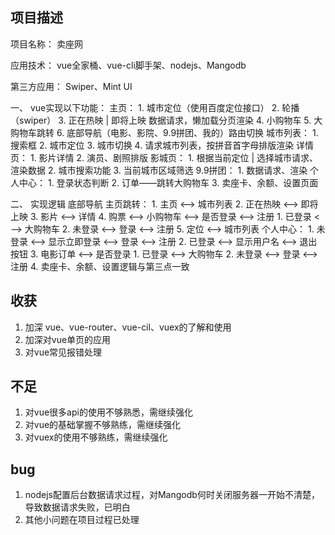 ##  项目描述

  项目名称： 卖座网

  应用技术： vue全家桶、vue-cli脚手架、nodejs、Mangodb

  第三方应用： Swiper、Mint UI

  一、 vue实现以下功能：
    主页：
      1. 城市定位（使用百度定位接口）
      2. 轮播 （swiper）
      3. 正在热映 | 即将上映 数据请求，懒加载分页渲染
      4. 小购物车
      5. 大购物车跳转
      6. 底部导航（电影、影院、9.9拼团、我的）路由切换
    城市列表：
      1. 搜索框
      2. 城市定位
      3. 城市切换
      4. 请求城市列表，按拼音首字母排版渲染
    详情页：
      1. 影片详情
      2. 演员、剧照排版
    影城页：
      1. 根据当前定位 | 选择城市请求、渲染数据
      2. 城市搜索功能
      3. 当前城市区域筛选
    9.9拼团：
      1. 数据请求、渲染
    个人中心：
      1. 登录状态判断
      2. 订单——跳转大购物车
      3. 卖座卡、余额、设置页面

  二、 实现逻辑
    底部导航
    主页跳转：
      1. 主页 <——> 城市列表
      2. 正在热映 <——> 即将上映
      3. 影片 <——> 详情
      4. 购票 <——> 小购物车 <——> 是否登录 <——> 注册
        1. 已登录 <——> 大购物车
        2. 未登录 <——> 登录 <——> 注册
      5. 定位 <——> 城市列表
    个人中心：
      1. 未登录 <——> 显示立即登录  <——> 登录 <——> 注册
      2. 已登录 <——> 显示用户名  <——> 退出按钮
      3. 电影订单 <——> 是否登录
         1. 已登录 <——> 大购物车
         2. 未登录 <——> 登录 <——> 注册
      4. 卖座卡、余额、设置逻辑与第三点一致

## 收获
   1. 加深 vue、vue-router、vue-cil、vuex的了解和使用
   2. 加深对vue单页的应用
   3. 对vue常见报错处理

## 不足
   1. 对vue很多api的使用不够熟悉，需继续强化
   2. 对vue的基础掌握不够熟练，需继续强化
   3. 对vuex的使用不够熟练，需继续强化

## bug
   1. nodejs配置后台数据请求过程，对Mangodb何时关闭服务器一开始不清楚，导致数据请求失败，已明白
   2. 其他小问题在项目过程已处理